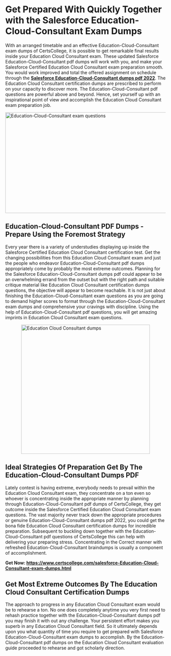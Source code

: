 <h1><strong>Get Prepared With Quickly Together with the Salesforce Education-Cloud-Consultant Exam Dumps&nbsp;</strong></h1>
<p><span style="font-weight: 400;">With an arranged timetable and an effective  Education-Cloud-Consultant exam dumps of CertsCollege, it is possible to get remarkable final results inside your Education Cloud Consultant exam. These updated Salesforce Education-Cloud-Consultant pdf dumps will work with you, and make your Salesforce Certified Education Cloud Consultant exam preparation smooth. You would work improved and total the offered assignment on schedule through the <strong><a href="https://www.certscollege.com/salesforce-Education-Cloud-Consultant-exam-dumps.html">Salesforce Education-Cloud-Consultant dumps pdf 2022</a></strong>. The Education Cloud Consultant certification dumps are prescribed to perform on your capacity to discover more. The  Education-Cloud-Consultant pdf questions are powerful above and beyond. Hence, set yourself up with an inspirational point of view and accomplish the Education Cloud Consultant exam preparation job.&nbsp;</span></p>
<p><span style="font-weight: 400;"><img style="display: block; margin-left: auto; margin-right: auto;" src="https://i.ibb.co/CPDK3ps/Yellow-and-Blue-Initiative-Blog-Banner.png" alt="Education-Cloud-Consultant exam questions" width="559" height="315" /></span></p>
<h2><strong>Education-Cloud-Consultant PDF Dumps - Prepare Using the Foremost Strategy</strong></h2>
<p><span style="font-weight: 400;">Every year there is a variety of understudies displaying up inside the Salesforce Certified Education Cloud Consultant certification test. Get the changing possibilities from this Education Cloud Consultant exam and just the people who endeavor Education-Cloud-Consultant pdf dumps appropriately come by probably the most extreme outcomes. Planning for the Salesforce Education-Cloud-Consultant dumps pdf could appear to be an overwhelming errand from the outset but with the right path and suitable critique material like Education Cloud Consultant certification dumps questions, the objective will appear to become reachable. It is not just about finishing the Education-Cloud-Consultant exam questions as you are going to demand higher scores to format through the Education-Cloud-Consultant exam dumps and comprehensive your cravings with discipline. Using the help of Education-Cloud-Consultant pdf questions, you will get amazing imprints in Education Cloud Consultant exam questions.</span></p>
<p><span style="font-weight: 400;"><a href="https://tinyurl.com/y952y456"><img style="display: block; margin-left: auto; margin-right: auto;" src="https://i.ibb.co/9tMrhdY/Teacher-Appreciation-Invitation.png" alt="Education Cloud Consultant dumps " width="404" height="404" /></a></span></p>
<h2><strong>Ideal Strategies Of Preparation Get By The Education-Cloud-Consultant Dumps PDF</strong></h2>
<p><span style="font-weight: 400;">Lately contest is having extreme, everybody needs to prevail within the Education Cloud Consultant exam, they concentrate on a ton even so whoever is concentrating inside the appropriate manner by planning through Education-Cloud-Consultant pdf dumps of CertsCollege, they get outcome inside the Salesforce Certified Education Cloud Consultant exam questions. The vast majority never track down the appropriate procedures or genuine Education-Cloud-Consultant dumps pdf 2022, you could get the bona fide Education Cloud Consultant certification dumps for incredible preparation. Subsequent to buckling down together with the  Education-Cloud-Consultant pdf questions of CertsCollege this can help with delivering your preparing stress. Concentrating in the Correct manner with refreshed Education-Cloud-Consultant braindumps is usually a component of accomplishment.</span></p>
<p><span style="font-weight: 400;"><strong>Get Now: <a href="https://www.certscollege.com/salesforce-Education-Cloud-Consultant-exam-dumps.html">https://www.certscollege.com/salesforce-Education-Cloud-Consultant-exam-dumps.html</a></strong></span></p>
<h2><strong>Get Most Extreme Outcomes By The Education Cloud Consultant Certification Dumps</strong></h2>
<p><span style="font-weight: 400;">The approach to progress in any Education Cloud Consultant exam would be to rehearse a ton. No one does completely anytime you very first need to rehash practice together with the Education-Cloud-Consultant dumps pdf you may finish it with out any challenge. Your persistent effort makes you superb in any Education Cloud Consultant field. So it ultimately depends upon you what quantity of time you require to get prepared with Salesforce Education-Cloud-Consultant exam dumps to accomplish. By the Education-Cloud-Consultant pdf dumps on the Education Cloud Consultant evaluation guide proceeded to rehearse and got scholarly direction.</span></p>
